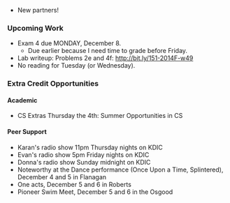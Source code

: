 * New partners!

### Upcoming Work

* Exam 4 due MONDAY, December 8.
    * Due earlier because I need time to grade before Friday.
* Lab writeup: Problems 2e and 4f: <http://bit.ly/151-2014F-w49>
* No reading for Tuesday (or Wednesday).

### Extra Credit Opportunities

#### Academic

* CS Extras Thursday the 4th: Summer Opportunities in CS

#### Peer Support

* Karan's radio show 11pm Thursday nights on KDIC 
* Evan's radio show 5pm Friday nights on KDIC
* Donna's radio show Sunday midnight on KDIC
* Noteworthy at the Dance performance (Once Upon a Time, Splintered), 
  December 4 and 5 in Flanagan
* One acts, December 5 and 6 in Roberts
* Pioneer Swim Meet, December 5 and 6 in the Osgood
